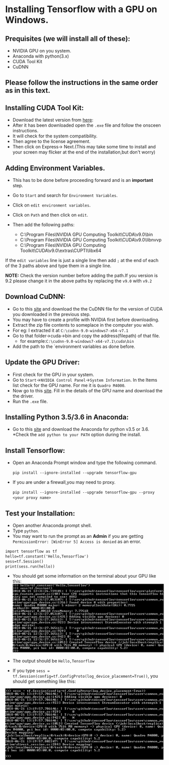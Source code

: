 # Installing Tensorflow with a GPU on Windows.

## Prequisites (we will install all of these):
* NVIDIA GPU on you system.
* Anaconda with python(3.x)
* CUDA Tool Kit
* CuDNN

## Please follow the instructions in the same order as in this text.

## Installing CUDA Tool Kit:
* Download the latest version from [here](https://developer.nvidia.com/cuda-toolkit-archive):
* After it has been downloaded open the `.exe` file and follow the onsceen instructions.
* It will check for the system compatibility. 
* Then agree to the license agreement.
* Then click on Express-> Next.(This may take some time to install and your screen may flicker at the end of the installation,but don't worry)

## Adding Environment Variables.
* This has to be done before proceeding forward and is an **important** step.
* Go to `Start` and search for `Environment Variables`.
* Click on `edit environment variables`.
* Click on `Path` and then click on `edit`.

* Then add the following paths:
  - C:\Program Files\NVIDIA GPU Computing Toolkit\CUDA\v9.0\bin
  - C:\Program Files\NVIDIA GPU Computing Toolkit\CUDA\v9.0\libnvvp
  - C:\Program Files\NVIDIA GPU Computing Toolkit\CUDA\v9.0\extras\CUPTI\libx64
  
If the `edit variables` line is just a single line then add `;` at the end of each of the 3 paths above and type them in a single line.

**NOTE:** Check the version number before adding the path.If you version is 9.2 please change it in the above paths by replacing the `v9.0` with `v9.2`

## Download CuDNN:
* Go to this [site](https://developer.nvidia.com/rdp/cudnn-download) and download the the CuDNN file for the version of CUDA you downloaded in the previous step.
* You may have to create a profile with NVIDIA first before downloading.
* Extract the zip file contents to someplace in the computer you wish.
* For eg: I extracted it at `C:\cudnn-9.0-windows7-x64-v7.1`
* Go to that folder->cuda->bin and copy the address(filepath) of that file.
  * for example:`C:\cudnn-9.0-windows7-x64-v7.1\cuda\bin`
* Add the path to the `environment variables as done before.

## Update the GPU Driver:
* First check for the GPU in your system.
* Go to `Start`->`NVIDIA Control Panel`->`System Information`. In the Items list check for the GPU name. For me it is `Quadro M4000`.
* Now go to this [site](http://www.nvidia.de/Download/index.aspx). Fill in the details of the GPU name and download the the driver.
* Run the `.exe` file.

## Installing Python 3.5/3.6 in Anaconda:
* Go to this [site](https://www.anaconda.com/download/) and download the Anaconda for python v3.5 or 3.6.
*Check the `add python to your PATH` option during the install.

## Install Tensorflow:
* Open an Anaconda Prompt window and type the following command.

  `pip install --ignore-installed --upgrade tensorflow-gpu`
* If you are under a firewall,you may need to proxy.

  `pip install --ignore-installed --upgrade tensorflow-gpu --proxy <your proxy name>`

## Test your Installation:
* Open another Anaconda prompt shell.
* Type `python`.
* You may want to run the prompt as an **Admin** if you are getting `PermissionError: [WinError 5] Access is denied` as an error.
~~~
import tensorflow as tf
hello=tf.constant('Hello,Tensorflow')
sess=tf.Session()
print(sess.run(hello))
~~~
* You should get some information on the terminal about your GPU like this:
![Output1](https://github.com/nsidn98/General-Coding-/blob/master/images/Capture.PNG)

* The output should be `Hello,Tensorflow`

* If you type `sess = tf.Session(config=tf.ConfigProto(log_device_placement=True))`, you should get something like this:

![Output2](https://github.com/nsidn98/General-Coding-/blob/master/images/Capture2.PNG)


